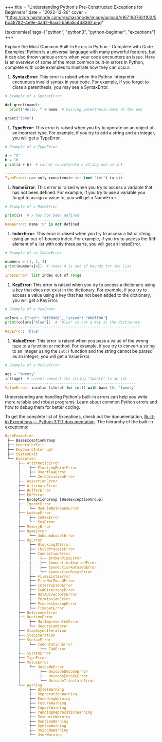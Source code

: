 +++
title = "Understanding Python's Pre-Constructed Exceptions for Beginners"
date = "2022-12-26"
cover = "https://cdn.hashnode.com/res/hashnode/image/upload/v1671937621102/5bc48782-4e9e-4ad2-9acd-b56a5c4d8362.png"

[taxonomies]
tags=["python", "python3", "python-beginner", "exceptions"]
+++

Explore the Most Common Built-In Errors in Python – Complete with Code Examples! Python is a universal language with many powerful features, but it can also throw various errors when your code encounters an issue. Here is an overview of some of the most common built-in errors in Python, complete with code examples to illustrate how they can occur.

1. **SyntaxError**: This error is raised when the Python interpreter encounters invalid syntax in your code. For example, if you forget to close a parenthesis, you may see a SyntaxError.

```python
# Example of a SyntaxError

def greet(name):
  print("Hello, " + name  # missing parenthesis mark at the end

greet("John")
```

1. **TypeError**: This error is raised when you try to operate on an object of an incorrect type. For example, if you try to add a string and an integer, you will get a TypeError.

```python
# Example of a TypeError

a = "5"
b = 10
print(a + b)  # cannot concatenate a string and an int

------------------------------------------------------
TypeError: can only concatenate str (not "int") to str
```

1. **NameError**: This error is raised when you try to access a variable that has not been defined. For example, if you try to use a variable you forgot to assign a value to, you will get a NameError.

```python
# Example of a NameError

print(x)  # x has not been defined
----------------------------------
NameError: name 'x' is not defined
```

1. **IndexError**: This error is raised when you try to access a list or string using an out-of-bounds index. For example, if you try to access the fifth element of a list with only three parts, you will get an IndexError.

```python
# Example of an IndexError

numbers = [1, 2, 3]
print(numbers[4])  # index 4 is out of bounds for the list
----------------------------------------------------------
IndexError: list index out of range
```

1. **KeyError**: This error is raised when you try to access a dictionary using a key that does not exist in the dictionary. For example, if you try to access a value using a key that has not been added to the dictionary, you will get a KeyError.

```python
# Example of a KeyError

colors = {"red": "#ff0000", "green": "#00ff00"}
print(colors["blue"])  # "blue" is not a key in the dictionary
--------------------------------------------------------------
KeyError: 'blue'
```

1. **ValueError**: This error is raised when you pass a value of the wrong type to a function or method. For example, if you try to convert a string to an integer using the `int()` function and the string cannot be parsed as an integer; you will get a ValueError.

```python
# Example of a ValueError

age = "twenty"
int(age)  # cannot convert the string "twenty" to an int
------------------------------------------------------------
ValueError: invalid literal for int() with base 10: 'twenty'
```

Understanding and handling Python's built-in errors can help you write more reliable and robust programs. Learn about common Python errors and how to debug them for better coding.

To get the complete list of Exceptions, check out the documentation, [Built-in Exceptions — Python 3.11.1 documentation](https://docs.python.org/3/library/exceptions.html). The hierarchy of the built-in exceptions:

```python
BaseException
 ├── BaseExceptionGroup
 ├── GeneratorExit
 ├── KeyboardInterrupt
 ├── SystemExit
 └── Exception
      ├── ArithmeticError
      │    ├── FloatingPointError
      │    ├── OverflowError
      │    └── ZeroDivisionError
      ├── AssertionError
      ├── AttributeError
      ├── BufferError
      ├── EOFError
      ├── ExceptionGroup [BaseExceptionGroup]
      ├── ImportError
      │    └── ModuleNotFoundError
      ├── LookupError
      │    ├── IndexError
      │    └── KeyError
      ├── MemoryError
      ├── NameError
      │    └── UnboundLocalError
      ├── OSError
      │    ├── BlockingIOError
      │    ├── ChildProcessError
      │    ├── ConnectionError
      │    │    ├── BrokenPipeError
      │    │    ├── ConnectionAbortedError
      │    │    ├── ConnectionRefusedError
      │    │    └── ConnectionResetError
      │    ├── FileExistsError
      │    ├── FileNotFoundError
      │    ├── InterruptedError
      │    ├── IsADirectoryError
      │    ├── NotADirectoryError
      │    ├── PermissionError
      │    ├── ProcessLookupError
      │    └── TimeoutError
      ├── ReferenceError
      ├── RuntimeError
      │    ├── NotImplementedError
      │    └── RecursionError
      ├── StopAsyncIteration
      ├── StopIteration
      ├── SyntaxError
      │    └── IndentationError
      │         └── TabError
      ├── SystemError
      ├── TypeError
      ├── ValueError
      │    └── UnicodeError
      │         ├── UnicodeDecodeError
      │         ├── UnicodeEncodeError
      │         └── UnicodeTranslateError
      └── Warning
           ├── BytesWarning
           ├── DeprecationWarning
           ├── EncodingWarning
           ├── FutureWarning
           ├── ImportWarning
           ├── PendingDeprecationWarning
           ├── ResourceWarning
           ├── RuntimeWarning
           ├── SyntaxWarning
           ├── UnicodeWarning
           └── UserWarning
```
